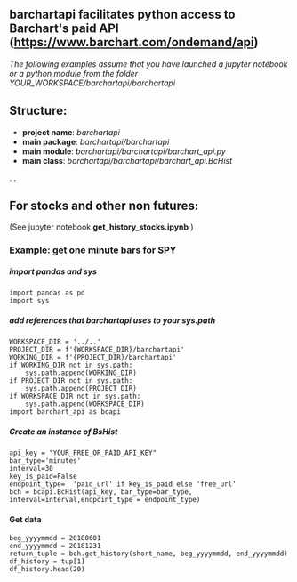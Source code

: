 ## barchartapi facilitates python access to Barchart's paid API (https://www.barchart.com/ondemand/api)
*The following examples  assume that you have launched a jupyter notebook or a python module from the folder YOUR_WORKSPACE/barchartapi/barchartapi*


## Structure:
* **project name**: *barchartapi*
* **main package**: *barchartapi/barchartapi*
* **main module**: *barchartapi/barchartapi/barchart_api.py*
* **main class**: *barchartapi/barchartapi/barchart_api.BcHist*

.
.

 
## For stocks and other non futures:  
(See jupyter notebook **get_history_stocks.ipynb** )

### Example: get one minute bars for SPY  

##### import pandas and sys  
```
import pandas as pd
import sys
```

##### add references that barchartapi uses to your sys.path
```
WORKSPACE_DIR = '../..' 
PROJECT_DIR = f'{WORKSPACE_DIR}/barchartapi' 
WORKING_DIR = f'{PROJECT_DIR}/barchartapi' 
if WORKING_DIR not in sys.path:
    sys.path.append(WORKING_DIR)
if PROJECT_DIR not in sys.path:
    sys.path.append(PROJECT_DIR)
if WORKSPACE_DIR not in sys.path:
    sys.path.append(WORKSPACE_DIR)
import barchart_api as bcapi
```

##### Create an instance of BsHist
```
api_key = "YOUR_FREE_OR_PAID_API_KEY"
bar_type='minutes'
interval=30
key_is_paid=False
endpoint_type=  'paid_url' if key_is_paid else 'free_url'
bch = bcapi.BcHist(api_key, bar_type=bar_type, interval=interval,endpoint_type = endpoint_type)
```

#### Get data
```
beg_yyyymmdd = 20180601
end_yyyymmdd = 20181231
return_tuple = bch.get_history(short_name, beg_yyyymmdd, end_yyyymmdd)
df_history = tup[1]
df_history.head(20)
```



